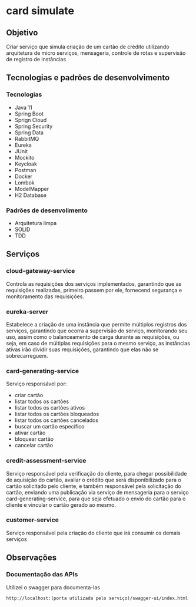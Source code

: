 # card simulate

## Objetivo

Criar serviço que simula criação de um cartão de crédito utilizando arquitetura de micro serviços, mensageria, controle 
de rotas e supervisão de registro de instâncias

## Tecnologias e padrões de desenvolvimento


### Tecnologias

- Java 11
- Spring Boot
- Sprign Cloud
- Spring Security
- Spring Data
- RabbitMQ
- Eureka
- JUnit
- Mockito
- Keycloak
- Postman
- Docker
- Lombok
- ModelMapper
- H2 Database

###  Padrões de desenvolimento

- Arquitetura limpa
- SOLID
- TDD


## Serviços


### cloud-gateway-service

Controla as requisições dos serviços implementados, garantindo que as requisições realizadas, primeiro passem por ele, 
fornecend segurança e monitoramento das requisições.

### eureka-server

Estabelece a criação de uma instância que permite múltiplos registros dos serviços, garantindo que ocorra a supervisão do
serviço, monitorando seu uso, assim como o balanceamento de carga durante as requisições, ou seja, em caso de múltiplas 
requisições para o mesmo serviço, as instâncias ativas irão dividir suas requisições, garantindo que elas não se
sobrecarreguem.

### card-generating-service

Serviço responsável por:

- criar cartão
- listar todos os cartões
- listar todos os cartões ativos
- listar todos os cartões bloqueados
- listar todos os cartões cancelados
- buscar um cartão específico
- ativar cartão
- bloquear cartão
- cancelar cartão


### credit-assessment-service

Serviço responsável pela verificação do cliente, para chegar possibilidade de aquisição do cartão, avaliar o crédito que 
será disponibilizado para o cartão solicitado pelo cliente, e também responsável pela solicitação do cartão, enviando
uma publicação via serviço de mensageria para o serviço card-generating-service, para que seja efetuado o envio do cartão
para o cliente e vincular o cartão gerado ao mesmo.


### customer-service 

Serviço responsável pela criação do cliente que irá consumir os demais serviços


## Observações

### Documentação das APIs

Utilizei o swagger para documenta-las

```http://localhost:(porta utilizada pelo serviço)/swagger-ui/index.html```




